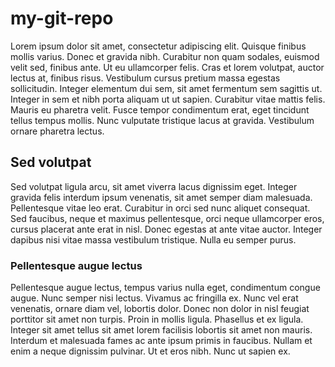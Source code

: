 # my-git-repo

Lorem ipsum dolor sit amet, consectetur adipiscing elit. Quisque finibus mollis varius. Donec et gravida nibh. Curabitur non quam sodales, euismod velit sed, finibus ante. Ut eu ullamcorper felis. Cras et lorem volutpat, auctor lectus at, finibus risus. Vestibulum cursus pretium massa egestas sollicitudin. Integer elementum dui sem, sit amet fermentum sem sagittis ut. Integer in sem et nibh porta aliquam ut ut sapien. Curabitur vitae mattis felis. Mauris eu pharetra velit. Fusce tempor condimentum erat, eget tincidunt tellus tempus mollis. Nunc vulputate tristique lacus at gravida. Vestibulum ornare pharetra lectus. 

## Sed volutpat

Sed volutpat ligula arcu, sit amet viverra lacus dignissim eget. Integer gravida felis interdum ipsum venenatis, sit amet semper diam malesuada. Pellentesque vitae leo erat. Curabitur in orci sed nunc aliquet consequat. Sed faucibus, neque et maximus pellentesque, orci neque ullamcorper eros, cursus placerat ante erat in nisl. Donec egestas at ante vitae auctor. Integer dapibus nisi vitae massa vestibulum tristique. Nulla eu semper purus. 

### Pellentesque augue lectus
Pellentesque augue lectus, tempus varius nulla eget, condimentum congue augue. Nunc semper nisi lectus. Vivamus ac fringilla ex. Nunc vel erat venenatis, ornare diam vel, lobortis dolor. Donec non dolor in nisl feugiat porttitor sit amet non turpis. Proin in mollis ligula. Phasellus et ex ligula. Integer sit amet tellus sit amet lorem facilisis lobortis sit amet non mauris. Interdum et malesuada fames ac ante ipsum primis in faucibus. Nullam et enim a neque dignissim pulvinar. Ut et eros nibh. Nunc ut sapien ex. 
